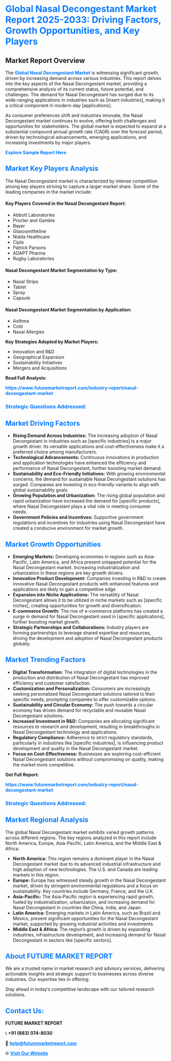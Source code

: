 <h1 style="color: #007BFF;">Global Nasal Decongestant Market Report 2025-2033: Driving Factors, Growth Opportunities, and Key Players</h1>

<section id="overview">
<h2>Market Report Overview</h2>
<p>The <a href="https://www.futuremarketreport.com/industry-report/nasal-decongestant-market" style="color: #007BFF; text-decoration: none;"><strong>Global Nasal Decongestant Market</strong></a> is witnessing significant growth, driven by increasing demand across various industries. This report delves into the key aspects of the Nasal Decongestant market, providing a comprehensive analysis of its current status, future potential, and challenges. The demand for Nasal Decongestant has surged due to its wide-ranging applications in industries such as [insert industries], making it a critical component in modern-day [applications].</p>
<p>As consumer preferences shift and industries innovate, the Nasal Decongestant market continues to evolve, offering both challenges and opportunities for stakeholders. The global market is expected to expand at a substantial compound annual growth rate (CAGR) over the forecast period, driven by technological advancements, emerging applications, and increasing investments by major players.</p>
</section>

<section id="overview">
<p><a href="https://www.futuremarketreport.com/request-sample/reportId=78381" style="color: #007BFF; text-decoration: none;"><strong>Explore Sample Report Here</strong></a></p>
</section>

<section id="key-players">
<h2 style="color: #007BFF;">Market Key Players Analysis</h2>
<p>The Nasal Decongestant market is characterized by intense competition among key players striving to capture a larger market share. Some of the leading companies in the market include:</p>
<h4>Key Players Covered in the Nasal Decongestant Report:</h4>
<ul><li>Abbott Laboratories</li><li>Procter and Gamble</li><li>Bayer</li><li>Glaxosmithkline</li><li>Nidda Healthcare</li><li>Cipla</li><li>Patrick Parsons</li><li>ADAPT Pharma</li><li>Rugby Laboratories</li></ul>
<h4>Nasal Decongestant Market Segmentation by Type:</h4>
<ul><li>Nasal Strips</li><li>Tablet</li><li>Spray</li><li>Capsule</li></ul>

<h4>Nasal Decongestant Market Segmentation by Application:</h4>
<ul><li>Asthma</li><li>Cold</li><li>Nasal Allergies</li></ul>
<p><strong>Key Strategies Adopted by Market Players:</strong></p>
<ul>
<li>Innovation and R&D</li>
<li>Geographical Expansion</li>
<li>Sustainability Initiatives</li>
<li>Mergers and Acquisitions</li>
</ul>
</section>

<section>
<p><strong>Read Full Analysis: </strong></p><a href="https://www.futuremarketreport.com/industry-report/nasal-decongestant-market" style="color: #007BFF; text-decoration: none;"><strong>https://www.futuremarketreport.com/industry-report/nasal-decongestant-market</strong></a>
<h3 style="color: #007BFF;">Strategic Questions Addressed:</h3>
</section>

<section id="driving-factors">
<h2 style="color: #007BFF;">Market Driving Factors</h2>
<ul>
<li><strong>Rising Demand Across Industries:</strong> The increasing adoption of Nasal Decongestant in industries such as [specific industries] is a major growth driver. Its versatile applications and cost-effectiveness make it a preferred choice among manufacturers.</li>
<li><strong>Technological Advancements:</strong> Continuous innovations in production and application technologies have enhanced the efficiency and performance of Nasal Decongestant, further boosting market demand.</li>
<li><strong>Sustainability and Eco-Friendly Initiatives:</strong> With growing environmental concerns, the demand for sustainable Nasal Decongestant solutions has surged. Companies are investing in eco-friendly variants to align with global sustainability goals.</li>
<li><strong>Growing Population and Urbanization:</strong> The rising global population and rapid urbanization have increased the demand for [specific products], where Nasal Decongestant plays a vital role in meeting consumer needs.</li>
<li><strong>Government Policies and Incentives:</strong> Supportive government regulations and incentives for industries using Nasal Decongestant have created a conducive environment for market growth.</li>
</ul>
</section>

<section id="growth-opportunities">
<h2 style="color: #007BFF;">Market Growth Opportunities</h2>
<ul>
<li><strong>Emerging Markets:</strong> Developing economies in regions such as Asia-Pacific, Latin America, and Africa present untapped potential for the Nasal Decongestant market. Increasing industrialization and urbanization in these regions are key growth drivers.</li>
<li><strong>Innovative Product Development:</strong> Companies investing in R&D to create innovative Nasal Decongestant products with enhanced features and applications are likely to gain a competitive edge.</li>
<li><strong>Expansion into Niche Applications:</strong> The versatility of Nasal Decongestant allows it to be utilized in niche markets such as [specific niches], creating opportunities for growth and diversification.</li>
<li><strong>E-commerce Growth:</strong> The rise of e-commerce platforms has created a surge in demand for Nasal Decongestant used in [specific applications], further boosting market growth.</li>
<li><strong>Strategic Partnerships and Collaborations:</strong> Industry players are forming partnerships to leverage shared expertise and resources, driving the development and adoption of Nasal Decongestant products globally.</li>
</ul>
</section>

<section id="trending-factors">
<h2 style="color: #007BFF;">Market Trending Factors</h2>
<ul>
<li><strong>Digital Transformation:</strong> The integration of digital technologies in the production and distribution of Nasal Decongestant has improved efficiency and customer satisfaction.</li>
<li><strong>Customization and Personalization:</strong> Consumers are increasingly seeking personalized Nasal Decongestant solutions tailored to their specific needs, prompting companies to offer customizable options.</li>
<li><strong>Sustainability and Circular Economy:</strong> The push towards a circular economy has driven demand for recyclable and reusable Nasal Decongestant solutions.</li>
<li><strong>Increased Investment in R&D:</strong> Companies are allocating significant resources to research and development, resulting in breakthroughs in Nasal Decongestant technology and applications.</li>
<li><strong>Regulatory Compliance:</strong> Adherence to strict regulatory standards, particularly in industries like [specific industries], is influencing product development and quality in the Nasal Decongestant market.</li>
<li><strong>Focus on Cost-Effectiveness:</strong> Businesses are exploring cost-efficient Nasal Decongestant solutions without compromising on quality, making the market more competitive.</li>
</ul>
</section>

<section>
<p><strong>Get Full Report: </strong></p><a href="https://www.futuremarketreport.com/industry-report/nasal-decongestant-market" style="color: #007BFF; text-decoration: none;"><strong>https://www.futuremarketreport.com/industry-report/nasal-decongestant-market</strong></a>
<h3 style="color: #007BFF;">Strategic Questions Addressed:</h3>
</section>


<section id="regional-analysis">
<h2 style="color: #007BFF;">Market Regional Analysis</h2>
<p>The global Nasal Decongestant market exhibits varied growth patterns across different regions. The key regions analyzed in this report include North America, Europe, Asia-Pacific, Latin America, and the Middle East & Africa:</p>
<ul>
<li><strong>North America:</strong> This region remains a dominant player in the Nasal Decongestant market due to its advanced industrial infrastructure and high adoption of new technologies. The U.S. and Canada are leading markets in this region.</li>
<li><strong>Europe:</strong> Europe has witnessed steady growth in the Nasal Decongestant market, driven by stringent environmental regulations and a focus on sustainability. Key countries include Germany, France, and the U.K.</li>
<li><strong>Asia-Pacific:</strong> The Asia-Pacific region is experiencing rapid growth, fueled by industrialization, urbanization, and increasing demand for Nasal Decongestant in countries like China, India, and Japan.</li>
<li><strong>Latin America:</strong> Emerging markets in Latin America, such as Brazil and Mexico, present significant opportunities for the Nasal Decongestant market, supported by growing industrial activities and investments.</li>
<li><strong>Middle East & Africa:</strong> The region’s growth is driven by expanding industries, infrastructure development, and increasing demand for Nasal Decongestant in sectors like [specific sectors].</li>
</ul>
</section>

<footer>
<h2 style="color: #007BFF;">About FUTURE MARKET REPORT</h2>
<p>We are a trusted name in market research and advisory services, delivering actionable insights and strategic support to businesses across diverse industries. Our expertise lies in offering:</p>

<p>Stay ahead in today’s competitive landscape with our tailored research solutions.</p>

<h2 style="color: #007BFF;">Contact Us:</h2>
<p><strong>FUTURE MARKET REPORT</strong></p>
<p>📞 <strong>+91 (883) 074-8030</strong></p>
<p>📧 <strong><a href="mailto:help@futuremarketreport.com" style="color: #007BFF;">help@futuremarketreport.com</a></strong></p>
<p>🌐 <strong><a href="https://www.futuremarketreport.com/" style="color: #007BFF;">Visit Our Website</a></strong></p>
</footer>